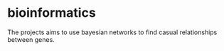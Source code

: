# bioinformatics
The projects aims to use bayesian networks to find casual relationships between genes.
